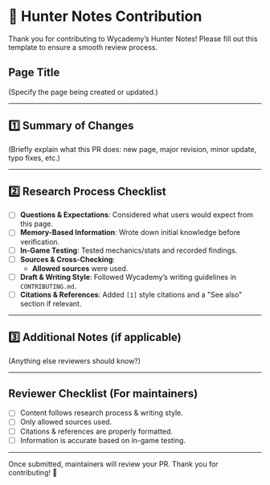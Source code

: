 # 📝 Hunter Notes Contribution

Thank you for contributing to Wycademy’s Hunter Notes! Please fill out this template to ensure a smooth review process.

## Page Title

(Specify the page being created or updated.)

---

## 1️⃣ Summary of Changes

(Briefly explain what this PR does: new page, major revision, minor update, typo fixes, etc.)

---

## 2️⃣ Research Process Checklist

- [ ] **Questions & Expectations**: Considered what users would expect from this page.
- [ ] **Memory-Based Information**: Wrote down initial knowledge before verification.
- [ ] **In-Game Testing**: Tested mechanics/stats and recorded findings.
- [ ] **Sources & Cross-Checking**:
  - **Allowed sources** were used.
- [ ] **Draft & Writing Style**: Followed Wycademy’s writing guidelines in `CONTRIBUTING.md`.
- [ ] **Citations & References**: Added `[1]` style citations and a "See also" section if relevant.

---

## 3️⃣ Additional Notes (if applicable)

(Anything else reviewers should know?)

---

## Reviewer Checklist (For maintainers)

- [ ] Content follows research process & writing style.
- [ ] Only allowed sources used.
- [ ] Citations & references are properly formatted.
- [ ] Information is accurate based on in-game testing.

---

Once submitted, maintainers will review your PR. Thank you for contributing! 🎉
